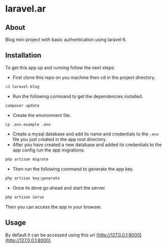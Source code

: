 # laravel.ar

## About
Blog mini project with basic authentication using laravel 6.

## Installation

To get this app up and running follow the next steps:

- First clone this repo on you machine then cd in the project directory.
```bash
cd laravel-blog
```
- Run the following command to get the dependencies installed.
```bash
composer update
```
- Create the environment file.
```bash
cp .env.example .env
```

- Create a mysql database and add its name and credentials to the `.env` file you just created in the app root directory.
- After you have created a new database and added its credentials to the app config run the app migrations.
```bash
php artisan migrate
```
- Then run the following command to generate the app key.
```bash
php artisan key:generate
```
- Once its done go ahead and start the server.
```bash
php artisan serve
```
Then you can access the app in your browser.

## Usage

By default it can be accessed using this url [http://127.0.0.1:8000](http://127.0.0.1:8000).